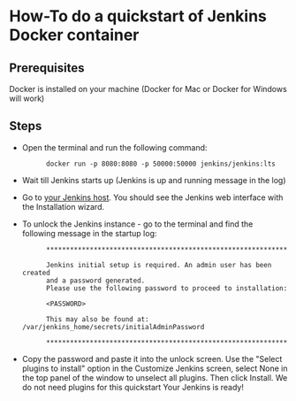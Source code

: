 # How-To do a quickstart of Jenkins Docker container

## Prerequisites

Docker is installed on your machine (Docker for Mac or Docker for Windows will work)

## Steps

- Open the terminal and run the following command:

            docker run -p 8080:8080 -p 50000:50000 jenkins/jenkins:lts

- Wait till Jenkins starts up (Jenkins is up and running message in the log)

- Go to [your Jenkins host](http://localhost:8080). You should see the Jenkins web interface with the Installation wizard.

- To unlock the Jenkins instance - go to the terminal and find the following message in the startup log:

            *************************************************************

            Jenkins initial setup is required. An admin user has been created
            and a password generated.
            Please use the following password to proceed to installation:

            <PASSWORD>

            This may also be found at: /var/jenkins_home/secrets/initialAdminPassword

            *************************************************************

- Copy the password and paste it into the unlock screen.
Use the "Select plugins to install" option in the Customize Jenkins screen,  select None in the top panel of the window to unselect all plugins. Then click Install.
We do not need plugins for this quickstart
Your Jenkins is ready!
